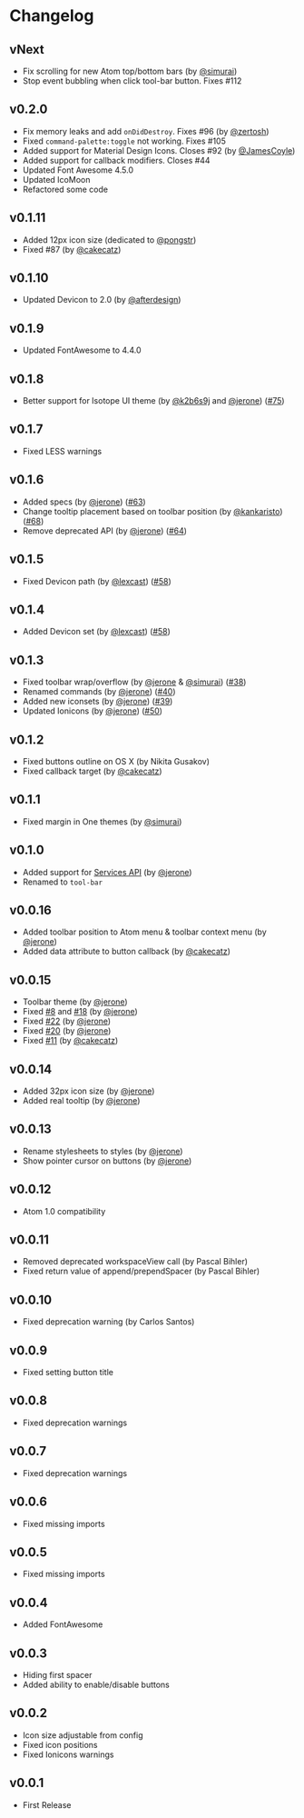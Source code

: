 # Changelog

## vNext
* Fix scrolling for new Atom top/bottom bars (by [@simurai](https://github.com/simurai))
* Stop event bubbling when click tool-bar button. Fixes #112

## v0.2.0
* Fix memory leaks and add `onDidDestroy`. Fixes #96 (by [@zertosh](https://github.com/zertosh))
* Fixed `command-palette:toggle` not working. Fixes #105
* Added support for Material Design Icons. Closes #92 (by [@JamesCoyle](https://github.com/JamesCoyle))
* Added support for callback modifiers. Closes #44
* Updated Font Awesome 4.5.0
* Updated IcoMoon
* Refactored some code

## v0.1.11
* Added 12px icon size (dedicated to [@pongstr](https://github.com/pongstr))
* Fixed #87 (by [@cakecatz](https://github.com/cakecatz))

## v0.1.10
* Updated Devicon to 2.0 (by [@afterdesign](https://github.com/afterdesign))

## v0.1.9
* Updated FontAwesome to 4.4.0

## v0.1.8
* Better support for Isotope UI theme (by [@k2b6s9j](https://github.com/k2b6s9j) and [@jerone](https://github.com/jerone)) ([#75](https://github.com/suda/tool-bar/issues/75))

## v0.1.7
* Fixed LESS warnings

## v0.1.6
* Added specs (by [@jerone](https://github.com/jerone)) ([#63](https://github.com/suda/tool-bar/pull/63))
* Change tooltip placement based on toolbar position (by [@kankaristo](https://github.com/kankaristo)) ([#68](https://github.com/suda/tool-bar/issues/68))
* Remove deprecated API (by [@jerone](https://github.com/jerone)) ([#64](https://github.com/suda/tool-bar/pull/64))

## v0.1.5
* Fixed Devicon path (by [@lexcast](https://github.com/lexcast)) ([#58](https://github.com/suda/tool-bar/issues/58))

## v0.1.4
* Added Devicon set (by [@lexcast](https://github.com/lexcast)) ([#58](https://github.com/suda/tool-bar/issues/58))

## v0.1.3
* Fixed toolbar wrap/overflow (by [@jerone](https://github.com/jerone) & [@simurai](https://github.com/simurai)) ([#38](https://github.com/suda/tool-bar/issues/38))
* Renamed commands (by [@jerone](https://github.com/jerone)) ([#40](https://github.com/suda/tool-bar/issues/40))
* Added new iconsets (by [@jerone](https://github.com/jerone)) ([#39](https://github.com/suda/tool-bar/issues/39))
* Updated Ionicons (by [@jerone](https://github.com/jerone)) ([#50](https://github.com/suda/tool-bar/issues/50))

## v0.1.2
* Fixed buttons outline on OS X (by Nikita Gusakov)
* Fixed callback target (by [@cakecatz](https://github.com/cakecatz))

## v0.1.1
* Fixed margin in One themes (by [@simurai](https://github.com/simurai))

## v0.1.0
* Added support for [Services API](https://atom.io/docs/latest/behind-atom-interacting-with-packages-via-services) (by [@jerone](https://github.com/jerone))
* Renamed to `tool-bar`

## v0.0.16
* Added toolbar position to Atom menu & toolbar context menu (by [@jerone](https://github.com/jerone))
* Added data attribute to button callback (by [@cakecatz](https://github.com/cakecatz))

## v0.0.15
* Toolbar theme (by [@jerone](https://github.com/jerone))
* Fixed [#8](https://github.com/suda/tool-bar/issues/8) and [#18](https://github.com/suda/tool-bar/issues/18) (by [@jerone](https://github.com/jerone))
* Fixed [#22](https://github.com/suda/tool-bar/issues/22) (by [@jerone](https://github.com/jerone))
* Fixed [#20](https://github.com/suda/tool-bar/issues/20) (by [@jerone](https://github.com/jerone))
* Fixed [#11](https://github.com/suda/tool-bar/issues/11) (by [@cakecatz](https://github.com/cakecatz))

## v0.0.14
* Added 32px icon size (by [@jerone](https://github.com/jerone))
* Added real tooltip (by [@jerone](https://github.com/jerone))

## v0.0.13
* Rename stylesheets to styles (by [@jerone](https://github.com/jerone))
* Show pointer cursor on buttons (by [@jerone](https://github.com/jerone))

## v0.0.12
* Atom 1.0 compatibility

## v0.0.11
* Removed deprecated workspaceView call (by Pascal Bihler)
* Fixed return value of append/prependSpacer (by Pascal Bihler)

## v0.0.10
* Fixed deprecation warning (by Carlos Santos)

## v0.0.9
* Fixed setting button title

## v0.0.8
* Fixed deprecation warnings

## v0.0.7
* Fixed deprecation warnings

## v0.0.6
* Fixed missing imports

## v0.0.5
* Fixed missing imports

## v0.0.4
* Added FontAwesome

## v0.0.3
* Hiding first spacer
* Added ability to enable/disable buttons

## v0.0.2
* Icon size adjustable from config
* Fixed icon positions
* Fixed Ionicons warnings

## v0.0.1
* First Release
